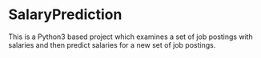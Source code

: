 # SalaryPrediction
This is a Python3 based project which examines a set of job postings with salaries and then predict salaries for a new set of job postings.
